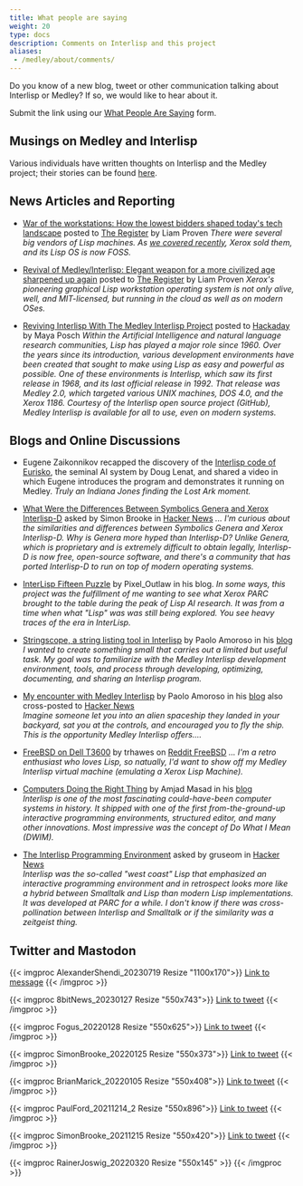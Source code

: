 ```yaml
---
title: What people are saying
weight: 20
type: docs
description: Comments on Interlisp and this project
aliases: 
 - /medley/about/comments/
---
```


Do you know of a new blog, tweet or other communication talking about Interlisp or Medley?  If so, we would like to hear about it.

Submit the link using our [What People Are Saying](https://github.com/interlisp/medley/issues/new?template=what_people_are_saying.yml) form.

## Musings on Medley and Interlisp

Various individuals have written thoughts on Interlisp and the Medley project; their stories can be found [here](/project/stories/).

## News Articles and Reporting

- [War of the workstations: How the lowest bidders shaped today's tech landscape](https://www.theregister.com/2023/12/25/the_war_of_the_workstations/) posted to [The Register](https://www.theregister.com) by Liam Proven
_There were several big vendors of Lisp machines. As [we covered recently](https://www.theregister.com/2023/11/23/medley_interlisp_revival/), Xerox sold them, and its Lisp OS is now FOSS._

- [Revival of Medley/Interlisp: Elegant weapon for a more civilized age sharpened up again](https://www.theregister.com/2023/11/23/medley_interlisp_revival/) posted to [The Register](https://www.theregister.com) by Liam Proven
_Xerox's pioneering graphical Lisp workstation operating system is not only alive, well, and MIT-licensed, but running in the cloud as well as on modern OSes._

- [Reviving Interlisp With The Medley Interlisp Project](https://hackaday.com/2023/07/09/reviving-interlisp-with-the-medley-interlisp-project/) posted to [Hackaday](https://hackaday.com/) by Maya Posch
_Within the Artificial Intelligence and natural language research communities, Lisp has played a major role since 1960. Over the years since its introduction, various development environments have been created that sought to make using Lisp as easy and powerful as possible. One of these environments is Interlisp, which saw its first release in 1968, and its last official release in 1992. That release was Medley 2.0, which targeted various UNIX machines, DOS 4.0, and the Xerox 1186. Courtesy of the Interlisp open source project (GitHub), Medley Interlisp is available for all to use, even on modern systems._


## Blogs and Online Discussions

- Eugene Zaikonnikov recapped the discovery of the [Interlisp code of Eurisko](https://blog.funcall.org/lisp/2024/03/22/eurisko-lives/), the seminal AI system by Doug Lenat, and shared a video in which Eugene introduces the program and demonstrates it running on Medley.
_Truly an Indiana Jones finding the Lost Ark moment._

- [What Were the Differences Between Symbolics Genera and Xerox Interlisp-D](https://news.ycombinator.com/item?id=36713595) asked by Simon Brooke in [Hacker News](https://news.ycombinator.com/news)
_... I'm curious about the similarities and differences between Symbolics Genera and Xerox Interlisp-D. Why is Genera more hyped than Interlisp-D? Unlike Genera, which is proprietary and is extremely difficult to obtain legally, Interlisp-D is now free, open-source software, and there's a community that has ported Interlisp-D to run on top of modern operating systems._

- [InterLisp Fifteen Puzzle](https://pixel-outlaw.itch.io/interlisp-fifteen-puzle) by Pixel_Outlaw in his blog.
_In some ways, this project was the fulfillment of me wanting to see what Xerox PARC brought to the table during the peak of Lisp AI research. It was from a time when what "Lisp" was was still being explored. You see heavy traces of the era in InterLisp._

- [Stringscope, a string listing tool in Interlisp](https://journal.paoloamoroso.com/stringscope-a-string-listing-tool-in-interlisp) by Paolo Amoroso in his [blog](https://journal.paoloamoroso.com/)  
_I wanted to create something small that carries out a limited but useful task. My goal was to familiarize with the Medley Interlisp development environment, tools, and process through developing, optimizing, documenting, and sharing an Interlisp program._

- [My encounter with Medley Interlisp](https://journal.paoloamoroso.com/my-encounter-with-medley-interlisp) by Paolo Amoroso in his [blog](https://journal.paoloamoroso.com/) also cross-posted to [Hacker News](https://news.ycombinator.com/item?id=34300806)  
_Imagine someone let you into an alien spaceship they landed in your backyard, sat you at the controls, and encouraged you to fly the ship. This is the opportunity Medley Interlisp offers...._

- [FreeBSD on Dell T3600](https://www.reddit.com/r/freebsd/comments/vrjqa4/freebsd_on_dell_t3600/?utm_source=share&utm_medium=web2x&context=3) by trhawes on [Reddit FreeBSD](https://www.reddit.com/r/freebsd/)
_... I'm a retro enthusiast who loves Lisp, so natually, I'd want to show off my Medley Interlisp virtual machine (emulating a Xerox Lisp Machine)._

- [Computers Doing the Right Thing](https://amasad.me/right) by Amjad Masad in his [blog](https://amasad.me/)  
_Interlisp is one of the most fascinating could-have-been computer systems in history. It shipped with one of the first from-the-ground-up interactive programming environments, structured editor, and many other innovations. Most impressive was the concept of Do What I Mean (DWIM)._

- [The Interlisp Programming Environment](https://news.ycombinator.com/item?id=5966328) asked by gruseom in [Hacker News](https://news.ycombinator.com/news)  
_Interlisp was the so-called "west coast" Lisp that emphasized an interactive programming environment and in retrospect looks more like a hybrid between Smalltalk and Lisp than modern Lisp implementations. It was developed at PARC for a while. I don't know if there was cross-pollination between Interlisp and Smalltalk or if the similarity was a zeitgeist thing._

## Twitter and Mastodon

{{< imgproc AlexanderShendi_20230719 Resize "1100x170">}} <a href="https://rollenspiel.social/@alexshendi/110741933293236916">Link to message</a> {{< /imgproc >}}

{{< imgproc 8bitNews_20230127 Resize "550x743">}} <a href="https://twitter.com/8bitnews1/status/1618957059046645762">Link to tweet</a> {{< /imgproc >}}

{{< imgproc Fogus_20220128 Resize "550x625">}} <a href="https://twitter.com/fogus/status/1487167719493488641?ref\_src=twsrc%5Etfw">Link to tweet</a> {{< /imgproc >}}

{{< imgproc SimonBrooke_20220125 Resize "550x373">}} <a href="https://twitter.com/simon_brooke/status/1485987084036890625?ref_src=twsrc">Link to tweet</a> {{< /imgproc >}}

{{< imgproc BrianMarick_20220105 Resize "550x408">}} <a href="https://twitter.com/marick/status/1478880547434909698?ref_src=twsrc">Link to tweet</a> {{< /imgproc >}}

{{< imgproc PaulFord_20211214_2 Resize "550x896">}} <a href="https://twitter.com/ftrain/status/1470969313804926982?ref_src=twsrc">Link to tweet</a> {{< /imgproc >}}

{{< imgproc SimonBrooke_20211215 Resize "550x420">}} <a href="https://twitter.com/simon_brooke/status/1471238434719154189?ref_src=twsrc">Link to tweet</a> {{< /imgproc >}}

{{< imgproc RainerJoswig_20220320 Resize "550x145" >}} {{< /imgproc >}}
